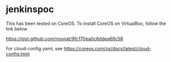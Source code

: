 # jenkinspoc

This has been tested on CoreOS. To install CoreOS on VirtualBox, follow the link below

https://gist.github.com/noonat/9fc170ea0c6ddea69c58

For cloud-config.yaml, see https://coreos.com/os/docs/latest/cloud-config.html

